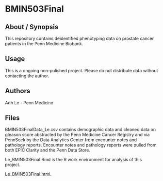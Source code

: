 # BMIN503Final
## About / Synopsis
This repository contains deidentified phenotyping data on prostate cancer patients in the Penn Medicine Biobank. 
## Usage
This is a ongoing non-pulished project. Please do not distribute data without contacting the author. 
## Authors 
Anh Le - Penn Medicine
## Files 
BMIN503FinalData_Le.csv contains demographic data and cleaned data on gleason score abstracted by the Penn Medicine Cancer Registry and via PennSeek by the Data Analytics Center from encounter notes and pathology reports. Encounter notes and pathology reports were pulled from both EPIC Clarity and the Penn Data Store.  

Le_BMIN503Final.Rmd is the R work environment for analysis of this project.

Le_BMIN503Final.html.
